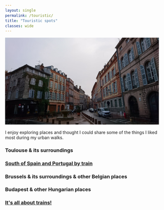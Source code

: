 ```yaml
---
layout: single
permalink: /touristic/
title: "Touristic spots"
classes: wide
---
```


<img src="/assets/images/Toulouse_rainy.jpg" alt="Touristic point"> 

I enjoy exploring places and thought I could share some of the things I liked most during my urban walks.

### Toulouse & its surroundings

### <a href="/touristic/spain/" target="_blank"><b>South of Spain and Portugal by train</b></a><br> 

### Brussels & its surroundings & other Belgian places

<!-- ### [Brussels & its surroundings & other Belgian places](/touristic/BXL/) -->

### Budapest & other Hungarian places
<!-- ### [Budapest & other Hungarian places](/touristic/buda/) -->

### <a href="/touristic/trains/" target="_blank"><b>It's all about trains!</b></a><br>
